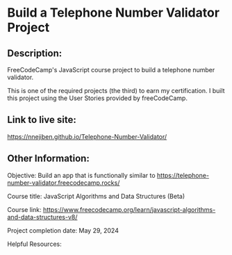 # Build a Telephone Number Validator Project

## Description:
FreeCodeCamp's JavaScript course project to build a telephone number validator.

This is one of the required projects (the third) to earn my certification. I built this project using the User Stories provided by freeCodeCamp.

## Link to live site:
https://nnejiben.github.io/Telephone-Number-Validator/

## Other Information:

Objective: Build an app that is functionally similar to https://telephone-number-validator.freecodecamp.rocks/

Course title: JavaScript Algorithms and Data Structures (Beta)

Course link: https://www.freecodecamp.org/learn/javascript-algorithms-and-data-structures-v8/

Project completion date: May 29, 2024

Helpful Resources:
